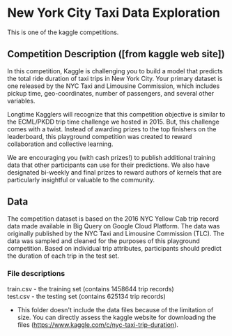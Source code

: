 # New York City Taxi Data Exploration

This is one of the kaggle competitions.

## Competition Description ([from kaggle web site])

In this competition, Kaggle is challenging you to build a model that predicts the total ride duration of taxi trips in New York City. Your primary dataset is one released by the NYC Taxi and Limousine Commission, which includes pickup time, geo-coordinates, number of passengers, and several other variables.

Longtime Kagglers will recognize that this competition objective is similar to the ECML/PKDD trip time challenge we hosted in 2015. But, this challenge comes with a twist. Instead of awarding prizes to the top finishers on the leaderboard, this playground competition was created to reward collaboration and collective learning.

We are encouraging you (with cash prizes!) to publish additional training data that other participants can use for their predictions. We also have designated bi-weekly and final prizes to reward authors of kernels that are particularly insightful or valuable to the community.

## Data
The competition dataset is based on the 2016 NYC Yellow Cab trip record data made available in Big Query on Google Cloud Platform. The data was originally published by the NYC Taxi and Limousine Commission (TLC). The data was sampled and cleaned for the purposes of this playground competition. Based on individual trip attributes, participants should predict the duration of each trip in the test set.

### File descriptions

train.csv - the training set (contains 1458644 trip records)  
test.csv - the testing set (contains 625134 trip records)

* This folder doesn't include the data files because of the limitation of size. You can directly assess the kaggle website for downloading the files (https://www.kaggle.com/c/nyc-taxi-trip-duration).
